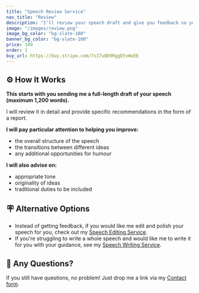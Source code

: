 ```yaml
---
title: "Speech Review Service"
nav_title: "Review"
description: "I'll review your speech draft and give you feedback so you know exactly what to change to make it as good as possible." 
image: "/images/review.png"
image_bg_color: "bg-slate-100"
banner_bg_color: "bg-slate-100"
price: 149
order: 1
buy_url: https://buy.stripe.com/7sI7uQ09RggE5vWaEE
---
```

## ⚙️ How It Works

**This starts with you sending me a full-length draft of your speech (maximum 1,200 words).**

I will review it in detail and provide specific recommendations in the form of a report.

**I will pay particular attention to helping you improve:**
- the overall structure of the speech
- the transitions between different ideas
- any additional opportunities for humour

**I will also advise on:**
- appropriate tone
- originality of ideas
- traditional duties to be included

## 🪧 Alternative Options

- Instead of getting feedback, if you would like me edit and polish your speech for you, check out my [Speech Editing Service](/services/editing/).
- If you're struggling to write a whole speech and would like me to write it for you with your guidance, see my [Speech Writing Service](/services/writing/).

## 🤔 Any Questions?

If you still have questions, no problem! Just drop me a link via my [Contact form](/contact/).